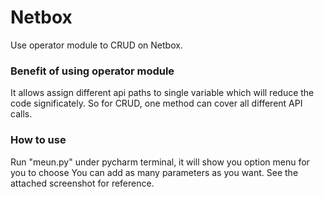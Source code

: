 # Netbox

Use operator module to CRUD on Netbox.

### Benefit of using operator module
It allows assign different api paths to single variable which will reduce the code significately.
So for CRUD, one method can cover all different API calls.


### How to use 
Run "meun.py" under pycharm terminal, it will show you option menu for you to choose
You can add as many parameters as you want.
See the attached screenshot for reference.